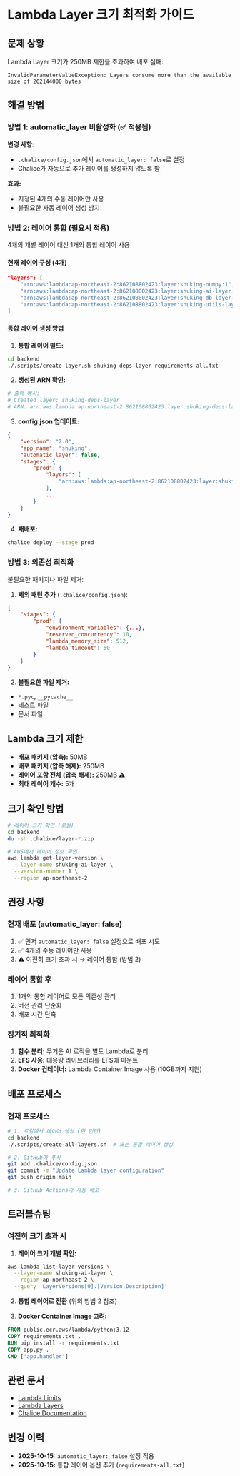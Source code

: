 # Lambda Layer 크기 최적화 가이드

## 문제 상황

Lambda Layer 크기가 250MB 제한을 초과하여 배포 실패:
```
InvalidParameterValueException: Layers consume more than the available size of 262144000 bytes
```

## 해결 방법

### 방법 1: automatic_layer 비활성화 (✅ 적용됨)

**변경 사항:**
- `.chalice/config.json`에서 `automatic_layer: false`로 설정
- Chalice가 자동으로 추가 레이어를 생성하지 않도록 함

**효과:**
- 지정된 4개의 수동 레이어만 사용
- 불필요한 자동 레이어 생성 방지

### 방법 2: 레이어 통합 (필요시 적용)

4개의 개별 레이어 대신 1개의 통합 레이어 사용

#### 현재 레이어 구성 (4개)
```json
"layers": [
    "arn:aws:lambda:ap-northeast-2:862108802423:layer:shuking-numpy:1",
    "arn:aws:lambda:ap-northeast-2:862108802423:layer:shuking-ai-layer:1",
    "arn:aws:lambda:ap-northeast-2:862108802423:layer:shuking-db-layer:1",
    "arn:aws:lambda:ap-northeast-2:862108802423:layer:shuking-utils-layer:1"
]
```

#### 통합 레이어 생성 방법

1. **통합 레이어 빌드:**
```bash
cd backend
./.scripts/create-layer.sh shuking-deps-layer requirements-all.txt
```

2. **생성된 ARN 확인:**
```bash
# 출력 예시:
# Created layer: shuking-deps-layer
# ARN: arn:aws:lambda:ap-northeast-2:862108802423:layer:shuking-deps-layer:1
```

3. **config.json 업데이트:**
```json
{
    "version": "2.0",
    "app_name": "shuking",
    "automatic_layer": false,
    "stages": {
        "prod": {
            "layers": [
                "arn:aws:lambda:ap-northeast-2:862108802423:layer:shuking-deps-layer:1"
            ],
            ...
        }
    }
}
```

4. **재배포:**
```bash
chalice deploy --stage prod
```

### 방법 3: 의존성 최적화

불필요한 패키지나 파일 제거:

1. **제외 패턴 추가** (`.chalice/config.json`):
```json
{
    "stages": {
        "prod": {
            "environment_variables": {...},
            "reserved_concurrency": 10,
            "lambda_memory_size": 512,
            "lambda_timeout": 60
        }
    }
}
```

2. **불필요한 파일 제거:**
- `*.pyc`, `__pycache__`
- 테스트 파일
- 문서 파일

## Lambda 크기 제한

- **배포 패키지 (압축):** 50MB
- **배포 패키지 (압축 해제):** 250MB
- **레이어 포함 전체 (압축 해제):** 250MB ⚠️
- **최대 레이어 개수:** 5개

## 크기 확인 방법

```bash
# 레이어 크기 확인 (로컬)
cd backend
du -sh .chalice/layer-*.zip

# AWS에서 레이어 정보 확인
aws lambda get-layer-version \
  --layer-name shuking-ai-layer \
  --version-number 1 \
  --region ap-northeast-2
```

## 권장 사항

### 현재 배포 (automatic_layer: false)
1. ✅ 먼저 `automatic_layer: false` 설정으로 배포 시도
2. ✅ 4개의 수동 레이어만 사용
3. ⚠️ 여전히 크기 초과 시 → 레이어 통합 (방법 2)

### 레이어 통합 후
1. 1개의 통합 레이어로 모든 의존성 관리
2. 버전 관리 단순화
3. 배포 시간 단축

### 장기적 최적화
1. **함수 분리:** 무거운 AI 로직을 별도 Lambda로 분리
2. **EFS 사용:** 대용량 라이브러리를 EFS에 마운트
3. **Docker 컨테이너:** Lambda Container Image 사용 (10GB까지 지원)

## 배포 프로세스

### 현재 프로세스
```bash
# 1. 로컬에서 레이어 생성 (한 번만)
cd backend
./.scripts/create-all-layers.sh  # 또는 통합 레이어 생성

# 2. GitHub에 푸시
git add .chalice/config.json
git commit -m "Update Lambda layer configuration"
git push origin main

# 3. GitHub Actions가 자동 배포
```

## 트러블슈팅

### 여전히 크기 초과 시

1. **레이어 크기 개별 확인:**
```bash
aws lambda list-layer-versions \
  --layer-name shuking-ai-layer \
  --region ap-northeast-2 \
  --query 'LayerVersions[0].[Version,Description]'
```

2. **통합 레이어로 전환** (위의 방법 2 참조)

3. **Docker Container Image 고려:**
```dockerfile
FROM public.ecr.aws/lambda/python:3.12
COPY requirements.txt .
RUN pip install -r requirements.txt
COPY app.py .
CMD ["app.handler"]
```

## 관련 문서

- [Lambda Limits](https://docs.aws.amazon.com/lambda/latest/dg/gettingstarted-limits.html)
- [Lambda Layers](https://docs.aws.amazon.com/lambda/latest/dg/configuration-layers.html)
- [Chalice Documentation](https://aws.github.io/chalice/topics/layers)

## 변경 이력

- **2025-10-15:** `automatic_layer: false` 설정 적용
- **2025-10-15:** 통합 레이어 옵션 추가 (`requirements-all.txt`)

